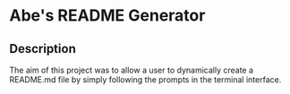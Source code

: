 # Abe's README Generator

## Description
The aim of this project was to allow a user to dynamically create a README.md file by simply following the prompts in the terminal interface. 

## 

##

